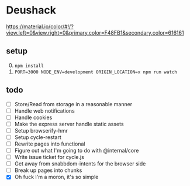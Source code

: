 # Deushack

https://material.io/color/#!/?view.left=0&view.right=0&primary.color=F48FB1&secondary.color=616161


## setup

  0. `npm install`
  0. `PORT=3000 NODE_ENV=development ORIGIN_LOCATION=x npm run watch`


## todo

  - [ ] Store/Read from storage in a reasonable manner
  - [ ] Handle web notifications
  - [ ] Handle cookies
  - [ ] Make the express server handle static assets
  - [ ] Setup browserify-hmr
  - [ ] Setup cycle-restart
  - [ ] Rewrite pages into functional
  - [ ] Figure out what I'm going to do with @internal/core
  - [ ] Write issue ticket for cycle.js
  - [ ] Get away from snabbdom-intents for the browser side
  - [ ] Break up pages into chunks
  - [X] Oh fuck I'm a moron, it's so simple
